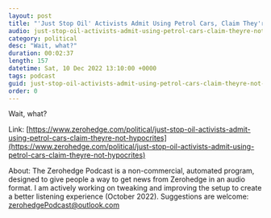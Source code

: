 ```yaml
---
layout: post
title: "'Just Stop Oil' Activists Admit Using Petrol Cars, Claim They're Not Hypocrites"
audio: just-stop-oil-activists-admit-using-petrol-cars-claim-theyre-not-hypocrites-0
category: political
desc: "Wait, what?"
duration: 00:02:37
length: 157
datetime: Sat, 10 Dec 2022 13:10:00 +0000
tags: podcast
guid: just-stop-oil-activists-admit-using-petrol-cars-claim-theyre-not-hypocrites-0
order: 0
---
```

Wait, what?

Link: [https://www.zerohedge.com/political/just-stop-oil-activists-admit-using-petrol-cars-claim-theyre-not-hypocrites](https://www.zerohedge.com/political/just-stop-oil-activists-admit-using-petrol-cars-claim-theyre-not-hypocrites)

About: The Zerohedge Podcast is a non-commercial, automated program, designed to give people a way to get news from Zerohedge in an audio format.  I am actively working on tweaking and improving the setup to create a better listening experience (October 2022).  Suggestions are welcome: [zerohedgePodcast@outlook.com](mailto:zerohedgePodcast@outlook.com)